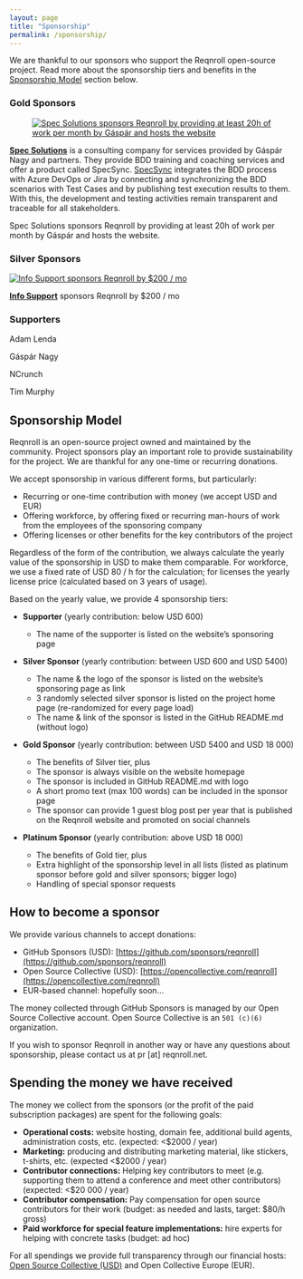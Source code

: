 ```yaml
---
layout: page
title: "Sponsorship"
permalink: /sponsorship/
---
```


We are thankful to our sponsors who support the Reqnroll open-source project. Read more about the sponsorship tiers and benefits in the [Sponsorship Model](#sponsorship-model) section below.

### Gold Sponsors

<!-- wp:columns -->
<div class="wp-block-columns"><!-- wp:column {"verticalAlignment":"center","width":"33.33%"} -->
<div class="wp-block-column is-vertically-aligned-center" style="flex-basis:33.33%"><!-- wp:image {"lightbox":{"enabled":false},"id":314,"scale":"cover","sizeSlug":"medium","linkDestination":"custom","align":"center"} -->
<figure class="wp-block-image aligncenter size-medium"><a href="https://www.specsolutions.eu/"><img src="https://reqnroll.net/wp-content/uploads/2024/05/SpecSolution-logo-600-300x72.png" alt="Spec Solutions sponsors Reqnroll by providing at least 20h of work per month by Gáspár and hosts the website" class="wp-image-314" style="object-fit:cover" title="Spec Solutions sponsors Reqnroll by providing at least 20h of work per month by Gáspár and hosts the website"/></a></figure>
<!-- /wp:image --></div>
<!-- /wp:column -->

<!-- wp:column {"verticalAlignment":"bottom","width":"66.66%"} -->
<div class="wp-block-column is-vertically-aligned-bottom" style="flex-basis:66.66%"><!-- wp:paragraph {"fontSize":"small"} -->
<p class="has-small-font-size"><strong><a href="https://www.specsolutions.eu/">Spec Solutions</a></strong> is a consulting company for services provided by Gáspár Nagy and partners. They provide BDD training and coaching services and offer a product called SpecSync. <a href="https://www.specsolutions.eu/specsync/">SpecSync</a> integrates the BDD process with Azure DevOps or Jira by connecting and synchronizing the BDD scenarios with Test Cases and by publishing test execution results to them. With this, the development and testing activities remain transparent and traceable for all stakeholders.</p>
<!-- /wp:paragraph -->

<!-- wp:paragraph {"fontSize":"small"} -->
<p class="has-small-font-size">Spec Solutions sponsors Reqnroll by providing at least 20h of work per month by Gáspár and hosts the website.</p>
<!-- /wp:paragraph --></div>
<!-- /wp:column --></div>
<!-- /wp:columns -->

### Silver Sponsors

[![Info Support sponsors Reqnroll by $200 / mo](https://reqnroll.net/wp-content/uploads/2024/05/Info-Support-30cm-300DPI-PNG-300x100.png "Info Support sponsors Reqnroll by $200 / mo")](https://www.infosupport.com/)

**[Info Support](https://www.infosupport.com/)** sponsors Reqnroll by $200 / mo

### Supporters

Adam Lenda

Gáspár Nagy

NCrunch

Tim Murphy

## Sponsorship Model

Reqnroll is an open-source project owned and maintained by the community. Project sponsors play an important role to provide sustainability for the project. We are thankful for any one-time or recurring donations.

We accept sponsorship in various different forms, but particularly:

*   Recurring or one-time contribution with money (we accept USD and EUR)
*   Offering workforce, by offering fixed or recurring man-hours of work from the employees of the sponsoring company
*   Offering licenses or other benefits for the key contributors of the project

Regardless of the form of the contribution, we always calculate the yearly value of the sponsorship in USD to make them comparable. For workforce, we use a fixed rate of USD 80 / h for the calculation; for licenses the yearly license price (calculated based on 3 years of usage).

Based on the yearly value, we provide 4 sponsorship tiers:

*   **Supporter** (yearly contribution: below USD 600)
    *   The name of the supporter is listed on the website’s sponsoring page

*   **Silver Sponsor** (yearly contribution: between USD 600 and USD 5400)
    *   The name & the logo of the sponsor is listed on the website’s sponsoring page as link
    *   3 randomly selected silver sponsor is listed on the project home page (re-randomized for every page load)
    *   The name & link of the sponsor is listed in the GitHub README.md (without logo)

*   **Gold Sponsor** (yearly contribution: between USD 5400 and USD 18 000)
    *   The benefits of Silver tier, plus
    *   The sponsor is always visible on the website homepage
    *   The sponsor is included in GitHub README.md with logo
    *   A short promo text (max 100 words) can be included in the sponsor page
    *   The sponsor can provide 1 guest blog post per year that is published on the Reqnroll website and promoted on social channels

*   **Platinum Sponsor** (yearly contribution: above USD 18 000)
    *   The benefits of Gold tier, plus
    *   Extra highlight of the sponsorship level in all lists (listed as platinum sponsor before gold and silver sponsors; bigger logo)
    *   Handling of special sponsor requests

## How to become a sponsor

We provide various channels to accept donations:

*   GitHub Sponsors (USD): [https://github.com/sponsors/reqnroll](https://github.com/sponsors/reqnroll)
*   Open Source Collective (USD): [https://opencollective.com/reqnroll](https://opencollective.com/reqnroll)
*   EUR-based channel: hopefully soon...

The money collected through GitHub Sponsors is managed by our Open Source Collective account. Open Source Collective is an `501 (c)(6)` organization.

If you wish to sponsor Reqnroll in another way or have any questions about sponsorship, please contact us at pr \[at\] reqnroll.net.

## Spending the money we have received

The money we collect from the sponsors (or the profit of the paid subscription packages) are spent for the following goals:

*   **Operational costs:** website hosting, domain fee, additional build agents, administration costs, etc. (expected: <$2000 / year)
*   **Marketing:** producing and distributing marketing material, like stickers, t-shirts, etc. (expected <$2000 / year)
*   **Contributor connections:** Helping key contributors to meet (e.g. supporting them to attend a conference and meet other contributors) (expected: <$20 000 / year)
*   **Contributor compensation:** Pay compensation for open source contributors for their work (budget: as needed and lasts, target: $80/h gross)
*   **Paid workforce for special feature implementations:** hire experts for helping with concrete tasks (budget: ad hoc)

For all spendings we provide full transparency through our financial hosts: [Open Source Collective (USD)](https://opencollective.com/reqnroll) and Open Collective Europe (EUR).